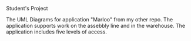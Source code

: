 Student's Project

The UML Diagrams for application "Marloo" from my other repo.
The application supports work on the assebbly line and in the warehouse.
The application includes five levels of access.
